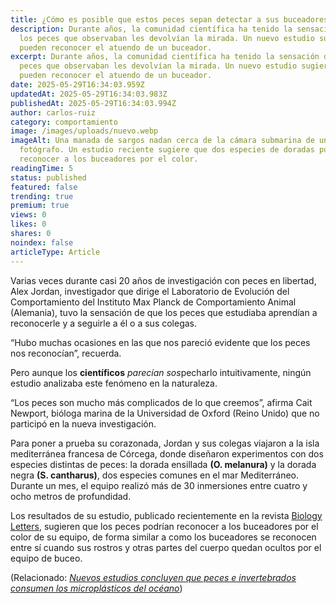 ```yaml
---
title: ¿Cómo es posible que estos peces sepan detectar a sus buceadores favoritos?
description: Durante años, la comunidad científica ha tenido la sensación de que
  los peces que observaban les devolvían la mirada. Un nuevo estudio sugiere que
  pueden reconocer el atuendo de un buceador.
excerpt: Durante años, la comunidad científica ha tenido la sensación de que los
  peces que observaban les devolvían la mirada. Un nuevo estudio sugiere que
  pueden reconocer el atuendo de un buceador.
date: 2025-05-29T16:34:03.959Z
updatedAt: 2025-05-29T16:34:03.983Z
publishedAt: 2025-05-29T16:34:03.994Z
author: carlos-ruiz
category: comportamiento
image: /images/uploads/nuevo.webp
imageAlt: Una manada de sargos nadan cerca de la cámara submarina de un
  fotógrafo. Un estudio reciente sugiere que dos especies de doradas pueden
  reconocer a los buceadores por el color.
readingTime: 5
status: published
featured: false
trending: true
premium: true
views: 0
likes: 0
shares: 0
noindex: false
articleType: Article
---
```

Varias veces durante casi 20 años de investigación con peces en libertad, Alex Jordan, investigador que dirige el Laboratorio de Evolución del Comportamiento del Instituto Max Planck de Comportamiento Animal (Alemania), tuvo la sensación de que los peces que estudiaba aprendían a reconocerle y a seguirle a él o a sus colegas.

“Hubo muchas ocasiones en las que nos pareció evidente que los peces nos reconocían”, recuerda.

Pero aunque los **científicos** *parecían sos*pecharlo intuitivamente, ningún estudio analizaba este fenómeno en la naturaleza.

“Los peces son mucho más complicados de lo que creemos”, afirma Cait Newport, bióloga marina de la Universidad de Oxford (Reino Unido) que no participó en la nueva investigación.

Para poner a prueba su corazonada, Jordan y sus colegas viajaron a la isla mediterránea francesa de Córcega, donde diseñaron experimentos con dos especies distintas de peces: la dorada ensillada **(O. melanura)** y la dorada negra **(S. cantharus)**, dos especies comunes en el mar Mediterráneo. Durante un mes, el equipo realizó más de 30 inmersiones entre cuatro y ocho metros de profundidad.

Los resultados de su estudio, publicado recientemente en la revista [Biology Letters](https://royalsocietypublishing.org/doi/10.1098/rsbl.2024.0558), sugieren que los peces podrían reconocer a los buceadores por el color de su equipo, de forma similar a como los buceadores se reconocen entre sí cuando sus rostros y otras partes del cuerpo quedan ocultos por el equipo de buceo.

(Relacionado: *[Nuevos estudios concluyen que peces e invertebrados consumen los microplásticos del océano](https://www.nationalgeographic.es/medio-ambiente/2017/08/nuevos-estudios-concluyen-que-peces-e-invertebrados-consumen-los-microplasticos-del-oceano)*)